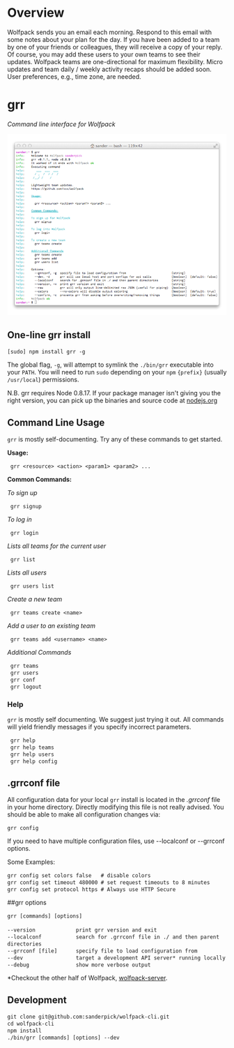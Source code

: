 # Overview

Wolfpack sends you an email each morning. Respond to this email with some notes about your plan for the day. If you have been added to a team by one of your friends or colleagues, they will receive a copy of your reply. Of course, you may add these users to your own teams to see their updates. Wolfpack teams are one-directional for maximum flexibility. Micro updates and team daily / weekly activity recaps should be added soon. User preferences, e.g., time zone, are needed.

# grr
*Command line interface for Wolfpack*

<img src="https://github.com/sanderpick/wolfpack-cli/raw/develop/assets/grr.png"/>

## One-line grr install

    [sudo] npm install grr -g

The global flag, `-g`, will attempt to symlink the `./bin/grr` executable into your `PATH`. You will need to run `sudo` depending on your `npm` `{prefix}` (usually `/usr/local`) permissions.

N.B. grr requires Node 0.8.17. If your package manager isn't giving you the right version, you can pick up the binaries and source code at [nodejs.org](http://nodejs.org/dist/v0.8.17/)

## Command Line Usage

`grr` is mostly self-documenting. Try any of these commands to get started.

   **Usage:**
   
     grr <resource> <action> <param1> <param2> ...
   
   **Common Commands:**

   *To sign up*

     grr signup

   *To log in*

     grr login
   
   *Lists all teams for the current user*
   
     grr list

   *Lists all users*
   
     grr users list

   *Create a new team*
   
     grr teams create <name>
   
   *Add a user to an existing team*
   
     grr teams add <username> <name>
   
   *Additional Commands*
   
     grr teams
     grr users
     grr conf
     grr logout

### Help

`grr` is mostly self documenting. We suggest just trying it out. All commands will yield friendly messages if you specify incorrect parameters.

     grr help
     grr help teams
     grr help users
     grr help config

## .grrconf file

All configuration data for your local `grr` install is located in the *.grrconf* file in your home directory. Directly modifying this file is not really advised. You should be able to make all configuration changes via:

    grr config

If you need to have multiple configuration files, use --localconf or --grrconf options.

Some Examples:

    grr config set colors false   # disable colors
    grr config set timeout 480000 # set request timeouts to 8 minutes
    grr config set protocol https # Always use HTTP Secure

##grr options

    grr [commands] [options]
 
    --version             print grr version and exit
    --localconf           search for .grrconf file in ./ and then parent directories
    --grrconf [file]      specify file to load configuration from
    --dev                 target a development API server* running locally
    --debug               show more verbose output
*Checkout the other half of Wolfpack, [wolfpack-server](https://github.com/sanderpick/wolfpack-server).

## Development

    git clone git@github.com:sanderpick/wolfpack-cli.git
    cd wolfpack-cli
    npm install
    ./bin/grr [commands] [options] --dev
